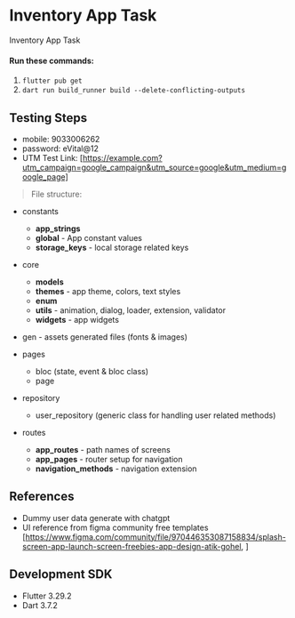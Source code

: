 # Inventory App Task

Inventory App Task

#### Run these commands:

1. `flutter pub get`
2. `dart run build_runner build --delete-conflicting-outputs`

## Testing Steps

- mobile: 9033006262
- password: eVital@12
- UTM Test
  Link: [https://example.com?utm_campaign=google_campaign&utm_source=google&utm_medium=google_page]

> File structure:

- constants
    - **app_strings**
    - **global** - App constant values
    - **storage_keys** - local storage related keys

- core
    - **models**
    - **themes** - app theme, colors, text styles
    - **enum**
    - **utils** - animation, dialog, loader, extension, validator
    - **widgets** - app widgets

- gen - assets generated files (fonts & images)

- pages
    - bloc (state, event & bloc class)
    - page

- repository
    - user_repository (generic class for handling user related methods)

- routes
    - **app_routes** - path names of screens
    - **app_pages** - router setup for navigation
    - **navigation_methods** - navigation extension

## References

- Dummy user data generate with chatgpt
- UI reference from figma community free
  templates [https://www.figma.com/community/file/970446353087158834/splash-screen-app-launch-screen-freebies-app-design-atik-gohel, ]

## Development SDK

- Flutter 3.29.2
- Dart 3.7.2